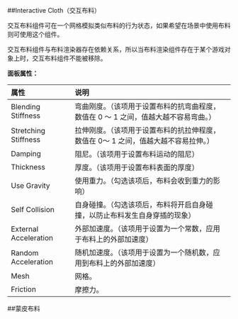 ##Interactive Cloth（交互布料） 

交互布料组件可在一个网格模拟类似布料的行为状态，如果希望在场景中使用布料则可使用这个组件。

交互布料组件与布料渲染器存在依赖关系，所以当布料渲染组件存在于某个游戏对象上时，交互布料组件不能被移除。

**面板属性：**

|属性|说明|
|:--|:--|
|Blending Stiffness|弯曲刚度。（该项用于设置布料的抗弯曲程度，数值在 0 ～ 1 之间，值越大越不容易弯曲。）|
|Stretching Stiffness|拉伸刚度。（该项用于设置布料的抗拉伸程度，数值在 0～ 1 之间，值越大越不容易拉伸。）|
|Damping|阻尼。（该项用于设置布料运动的阻尼）|
|Thickness|厚度。（该项用于设置布料表面的厚度）|
|Use Gravity|使用重力。（勾选该项后，布料会收到重力的影响）|
|Self Collision|自身碰撞。（勾选该项后，布料将开启自身碰撞，以防止布料发生自身穿插的现象）|
|External Acceleration|外部加速度。（该项用于设置为一个常数，应用于布料上的外部加速度）|
|Random Acceleration|随机加速度。（该项用于设置为一个随机数，应用到布料上的外部加速度）|
|Mesh|网格。|
|Friction|摩擦力。|

##蒙皮布料